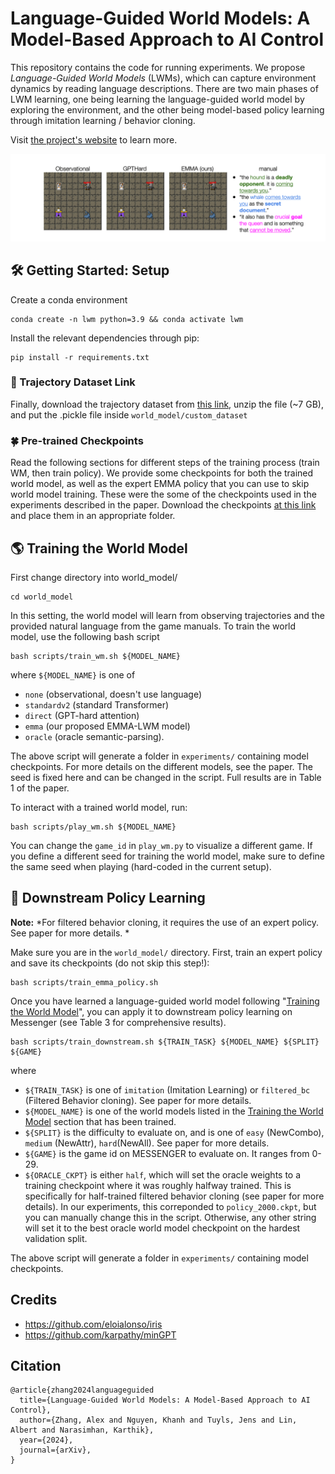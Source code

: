 # Language-Guided World Models: A Model-Based Approach to AI Control
This repository contains the code for running experiments. We propose *Language-Guided World Models* (LWMs), which can capture environment dynamics by reading language descriptions. There are two main phases of LWM learning, one being learning the language-guided world model by exploring the environment, and the other being model-based policy learning through imitation learning / behavior cloning.

Visit [the project's website](https://language-guided-world-model.github.io/) to learn more.

![Example of LWM](teaser.gif)

## 🛠️ Getting Started: Setup

Create a conda environment

```
conda create -n lwm python=3.9 && conda activate lwm
```

Install the relevant dependencies through pip:

```
pip install -r requirements.txt
```

### 🐾 Trajectory Dataset Link
Finally, download the trajectory dataset from [this link](https://drive.google.com/file/d/1vUwP4EzBMrmDZWhmnXFie2woWbGzjKUq/view?usp=sharing), unzip the file (~7 GB), and put the .pickle file inside `world_model/custom_dataset`

### 🍀 Pre-trained Checkpoints
Read the following sections for different steps of the training process (train WM, then train policy). We provide some checkpoints for both the trained world model, as well as the expert EMMA policy that you can use to skip world model training.
These were the some of the checkpoints used in the experiments described in the paper. Download the checkpoints [at this link](https://drive.google.com/file/d/1YiQyjeInXqztyffAbZ-8SDsnS2II8HUh/view?usp=sharing) and place them in an appropriate folder.

## 🌎 Training the World Model

First change directory into world_model/
```
cd world_model
```

In this setting, the world model will learn from observing trajectories and the provided natural language from the game manuals. To train the world model, use the following bash script
```
bash scripts/train_wm.sh ${MODEL_NAME}
```
where `${MODEL_NAME}` is one of
* `none` (observational, doesn't use language)
* `standardv2` (standard Transformer)
* `direct` (GPT-hard attention)
* `emma` (our proposed EMMA-LWM model)
* `oracle` (oracle semantic-parsing).

The above script will generate a folder in `experiments/` containing model checkpoints. For more details on the different models, see the paper. The seed is fixed here and can be changed in the script. Full results are in Table 1 of the paper.

To interact with a trained world model, run:
```
bash scripts/play_wm.sh ${MODEL_NAME}
```

You can change the `game_id` in `play_wm.py` to visualize a different game. If you define a different seed for training the world model, make sure to define the same seed when playing (hard-coded in the current setup).

## 🤖 Downstream Policy Learning

**Note:** *For filtered behavior cloning, it requires the use of an expert policy. See paper for more details. *

Make sure you are in the `world_model/` directory. First, train an expert policy and save its checkpoints (do not skip this step!):

```
bash scripts/train_emma_policy.sh
```

Once you have learned a language-guided world model following "[Training the World Model](#training-the-world-model)", you can apply it to downstream policy learning on Messenger (see Table 3 for comprehensive results).
```
bash scripts/train_downstream.sh ${TRAIN_TASK} ${MODEL_NAME} ${SPLIT} ${GAME}
```
where
* `${TRAIN_TASK}` is one of `imitation` (Imitation Learning) or `filtered_bc` (Filtered Behavior cloning). See paper for more details.
* `${MODEL_NAME}` is one of the world models listed in the [Training the World Model](#training-the-world-model) section that has been trained.
* `${SPLIT}` is the difficulty to evaluate on, and is one of `easy` (NewCombo), `medium` (NewAttr), `hard`(NewAll). See paper for more details.
* `${GAME}` is the game id on MESSENGER to evaluate on. It ranges from 0-29.
* `${ORACLE_CKPT}` is either `half`, which will set the oracle weights to a training checkpoint where it was roughly halfway trained. This is specifically for half-trained filtered behavior cloning (see paper for more details). In our experiments, this correponded to `policy_2000.ckpt`, but you can manually change this in the script. Otherwise, any other string will set it to the best oracle world model checkpoint on the hardest validation split.

The above script will generate a folder in `experiments/` containing model checkpoints.


## Credits

* https://github.com/eloialonso/iris
* https://github.com/karpathy/minGPT

## Citation

```
@article{zhang2024languageguided
  title={Language-Guided World Models: A Model-Based Approach to AI Control},
  author={Zhang, Alex and Nguyen, Khanh and Tuyls, Jens and Lin, Albert and Narasimhan, Karthik},
  year={2024},
  journal={arXiv},
}
```
